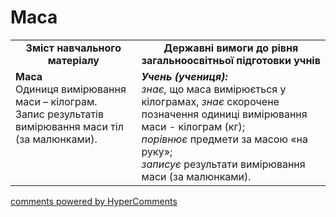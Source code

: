 <div id="hypercomments_widget" class="js-hypercomments-widget invisible"></div>

# Маса
<table>
  <tr>
    <td width="40%" align="center"><b>Зміст навчального матеріалу<b></td>
    <td width="60%" align="center"><b>Державні вимоги до рівня загальноосвітньої підготовки учнів</b></td>
  </tr>
  <tr>
    <td width="40%" style="vertical-align:top !important;"><b>Маса</b><br>
Одиниця вимірювання маси – кілограм.<br>
Запис результатів вимірювання маси тіл (за малюнками).</td>
    <td width="60%" style="vertical-align:top !important;"><i><b>Учень (учениця):</b></i><br>
<i>знає,</i> що маса вимірюється у кілограмах, <i>знає</i> скорочене позначення одиниці вимірювання маси - кілограм (кг);<br>
<i>порівнює</i> предмети за масою «на руку»;<br>
<i>записує</i> результати вимірювання маси (за малюнками).<br></td>
  </tr>
</table>

<div class="js-hypercomments-container">
    <a href="http://hypercomments.com" class="hc-link" title="comments widget">comments powered by HyperComments</a>
</div>